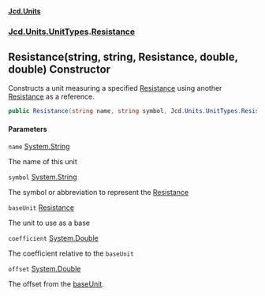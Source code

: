 #### [Jcd.Units](index.md 'index')
### [Jcd.Units.UnitTypes](Jcd.Units.UnitTypes.md 'Jcd.Units.UnitTypes').[Resistance](Jcd.Units.UnitTypes.Resistance.md 'Jcd.Units.UnitTypes.Resistance')

## Resistance(string, string, Resistance, double, double) Constructor

Constructs a unit measuring a specified [Resistance](Jcd.Units.UnitTypes.Resistance.md 'Jcd.Units.UnitTypes.Resistance') using another [Resistance](Jcd.Units.UnitTypes.Resistance.md 'Jcd.Units.UnitTypes.Resistance') as a reference.

```csharp
public Resistance(string name, string symbol, Jcd.Units.UnitTypes.Resistance baseUnit, double coefficient, double offset=0.0);
```
#### Parameters

<a name='Jcd.Units.UnitTypes.Resistance.Resistance(string,string,Jcd.Units.UnitTypes.Resistance,double,double).name'></a>

`name` [System.String](https://docs.microsoft.com/en-us/dotnet/api/System.String 'System.String')

The name of this unit

<a name='Jcd.Units.UnitTypes.Resistance.Resistance(string,string,Jcd.Units.UnitTypes.Resistance,double,double).symbol'></a>

`symbol` [System.String](https://docs.microsoft.com/en-us/dotnet/api/System.String 'System.String')

The symbol or abbreviation to represent the [Resistance](Jcd.Units.UnitTypes.Resistance.md 'Jcd.Units.UnitTypes.Resistance')

<a name='Jcd.Units.UnitTypes.Resistance.Resistance(string,string,Jcd.Units.UnitTypes.Resistance,double,double).baseUnit'></a>

`baseUnit` [Resistance](Jcd.Units.UnitTypes.Resistance.md 'Jcd.Units.UnitTypes.Resistance')

The unit to use as a base

<a name='Jcd.Units.UnitTypes.Resistance.Resistance(string,string,Jcd.Units.UnitTypes.Resistance,double,double).coefficient'></a>

`coefficient` [System.Double](https://docs.microsoft.com/en-us/dotnet/api/System.Double 'System.Double')

The coefficient relative to the `baseUnit`

<a name='Jcd.Units.UnitTypes.Resistance.Resistance(string,string,Jcd.Units.UnitTypes.Resistance,double,double).offset'></a>

`offset` [System.Double](https://docs.microsoft.com/en-us/dotnet/api/System.Double 'System.Double')

The offset from the [baseUnit](Jcd.Units.UnitTypes.Resistance.Resistance(string,string,Jcd.Units.UnitTypes.Resistance,double,double).md#Jcd.Units.UnitTypes.Resistance.Resistance(string,string,Jcd.Units.UnitTypes.Resistance,double,double).baseUnit 'Jcd.Units.UnitTypes.Resistance.Resistance(string, string, Jcd.Units.UnitTypes.Resistance, double, double).baseUnit').